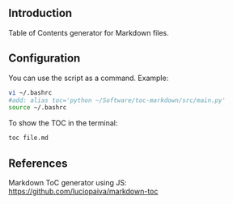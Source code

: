## Introduction

Table of Contents generator for Markdown files.

## Configuration

You can use the script as a command. Example:

```bash
vi ~/.bashrc
#add: alias toc='python ~/Software/toc-markdown/src/main.py'
source ~/.bashrc
```

To show the TOC in the terminal:

```bash
toc file.md
```

## References

Markdown ToC generator using JS: <https://github.com/luciopaiva/markdown-toc>

